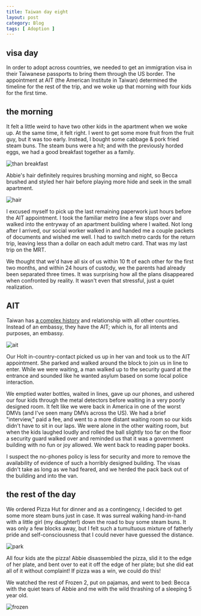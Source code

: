 ```yaml
---
title: Taiwan day eight
layout: post
category: Blog
tags: [ Adoption ]
---
```


## visa day
In order to adopt across countries, we needed to get an immigration visa in their Taiwanese passports to bring them through the US border. The appointment at AIT (the American Institute in Taiwan) determined the timeline for the rest of the trip, and we woke up that morning with four kids for the first time.

<!-- more -->
## the morning
It felt a little weird to have two other kids in the apartment when we woke up. At the same time, it felt right. I went to get some more fruit from the fruit guy, but it was too early. Instead, I bought some cabbage & pork fried steam buns. The steam buns were a hit; and with the previously horded eggs, we had a good breakfast together as a family.

![than breakfast](https://lh3.googleusercontent.com/pw/AJFCJaWoSh8XJKta0nDlrqXnftrDTia1AjIo9qtpUTHnssG6Pd8xY8bRJiOLuBc0ncziHIb53VGyG433L-DZG8aCImi2nVONN4JwsZxKEvDXTQapqGHkof6Ww7Q2VfjQlx8NoZ9mfLXL4fksC_oG8OlX4kCb5g=w1199-h903-s-no?authuser=0)

Abbie's hair definitely requires brushing morning and night, so Becca brushed and styled her hair before playing more hide and seek in the small apartment.

![hair](https://lh3.googleusercontent.com/pw/AJFCJaVNaHTnmvSa7wXUfgwg8Tivz2tPJkt7dWIieYeUrS2wJyxTQItWqFWCWtzmbqryDJo-_wZr5KT7pC7UQ0XO8cE69yAM7VE4a7oZlOfpkQN6ggEx1MKie7Lvh9DgTrjUs2o2mCXrW9D6l1hLumQObv2LUA=w678-h903-s-no?authuser=0)

I excused myself to pick up the last remaining paperwork just hours before the AIT appointment. I took the familiar metro line a few stops over and walked into the entryway of an apartment building where I waited. Not long after I arrived, our social worker walked in and handed me a couple packets of documents and wished me well. I had to switch metro cards for the return trip, leaving less than a dollar on each adult metro card. That was my last trip on the MRT.

We thought that we'd have all six of us within 10 ft of each other for the first two months, and within 24 hours of custody, we the parents had already been separated three times. It was surprising how all the plans disappeared when confronted by reality. It wasn't even that stressful, just a quiet realization.

## AIT
Taiwan has [a complex history](https://www.youtube.com/watch?v=KQTtwh2GRME) and relationship with all other countries. Instead of an embassy, they have the AIT; which is, for all intents and purposes, an embassy.

![ait](https://lh3.googleusercontent.com/pw/AJFCJaUI9mHDWxVg_Y8j7FzqrjC1LQ83vnDhtvCgSH7NNZFe8r8rD-CLxvCM4GCXI4uOsH4vyzEj1AzFo5RPEQEcuRE8DfRqjDUmp8l_mclOU68Z1a4UO2i_kJkrrcHlPoPiMZR6k17NhAcAxcwZCtezPuOtvQ=w1199-h903-s-no?authuser=0)

Our Holt in-country-contact picked us up in her van and took us to the AIT appointment. She parked and walked around the block to join us in line to enter. While we were waiting, a man walked up to the security guard at the entrance and sounded like he wanted asylum based on some local police interaction.

We emptied water bottles, waited in lines, gave up our phones, and ushered our four kids through the metal detectors before waiting in a very poorly designed room. It felt like we were back in America in one of the worst DMVs (and I've seen many DMVs across the US). We had a brief "interview," paid a fee, and went to a more distant waiting room so our kids didn't have to sit in our laps. We were alone in the other waiting room, but when the kids laughed loudly and rolled the ball slightly too far on the floor a security guard walked over and reminded us that it was a government building with no fun or joy allowed. We went back to reading paper books.

I suspect the no-phones policy is less for security and more to remove the availability of evidence of such a horribly designed building. The visas didn't take as long as we had feared, and we herded the pack back out of the building and into the van.

## the rest of the day
We ordered Pizza Hut for dinner and as a contingency, I decided to get some more steam buns just in case. It was surreal walking hand-in-hand with a little girl (my daughter!) down the road to buy some steam buns. It was only a few blocks away, but I felt such a tumultuous mixture of fatherly pride and self-consciousness that I could never have guessed the distance.

![park](https://lh3.googleusercontent.com/pw/AJFCJaVwxrZFieZR5rYIMZC2uIgt4CRIjdwa_jQDDlwB8FfjSc6GuJObCk6zPu8fKBZAdB-U-2PPADyMF4XA-yp4Ls8Y74VbXIHoyGOSNFxjV96ikKeUzhMfTdbMz1iqF9wD9oOOwU3FkViMMxxQSgNxfR55pA=w1204-h903-s-no?authuser=0)

All four kids ate the pizza! Abbie disassembled the pizza, slid it to the edge of her plate, and bent over to eat it off the edge of her plate; but she did eat all of it without complaint! If pizza was a win, we could do this!

We watched the rest of Frozen 2, put on pajamas, and went to bed: Becca with the quiet tears of Abbie and me with the wild thrashing of a sleeping 5 year old.

![frozen](https://lh3.googleusercontent.com/pw/AJFCJaVTDMlDR0a0u8QavezrF2wocDUl6YNWQl70NNVp0TZ-EJ2iXzwyuDdE0XDXkN42J7fvIVMPa6TVCzn3UV-mc-N97x7xfQUW3o_O-lU3JR3SDHwjVXyt5C0CkPPsyn6Qy0jRaYBhDVgo7A_MgRGxtFIgMA=w1204-h903-s-no?authuser=0)


